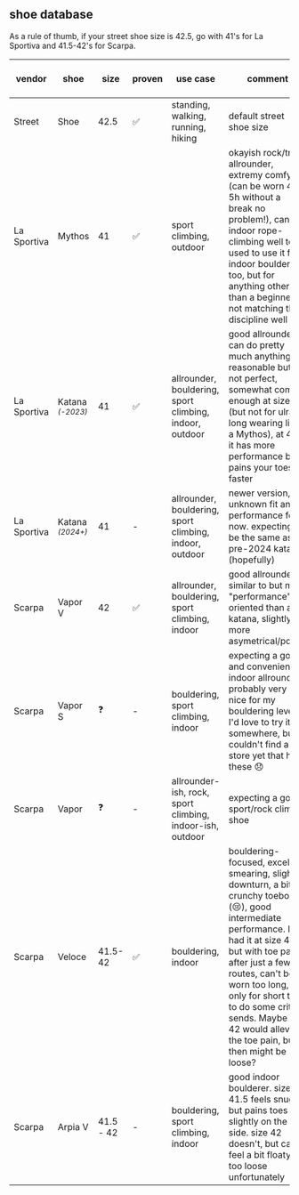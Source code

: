 
## shoe database

As a rule of thumb, if your street shoe size is 42.5, go with 41's for La Sportiva and 41.5-42's for Scarpa.

|vendor|shoe|size|proven|use case|comment|date / shoe version|
|---|---|---|---|---|---|---|
|Street|Shoe|42.5|✅|standing, walking, running, hiking|default street shoe size|01.1970|
|La Sportiva|Mythos|41|✅|sport climbing, outdoor|okayish rock/trad allrounder, extremy comfy (can be worn 4-5h without a break no problem!), can do indoor rope-climbing well too. I used to use it for indoor bouldering too, but for anything other than a beginner its not matching that discipline well|12.2023|
|La Sportiva|Katana <sub>*(-2023)*</sub>|41|✅|allrounder, bouldering, sport climbing, indoor, outdoor|good allrounder, can do pretty much anything reasonable but not perfect, somewhat comfy enough at size 41 (but not for ulra-long wearing like a Mythos), at 40.5 it has more performance but pains your toes faster|11.2023|
|La Sportiva|Katana <sub>*(2024+)*</sub>|41|-|allrounder, bouldering, sport climbing, indoor, outdoor|newer version, unknown fit and performance for now. expecting to be the same as pre-2024 katana (hopefully)|-|
|Scarpa|Vapor V|42|✅|allrounder, bouldering, sport climbing, indoor|good allrounder, similar to but more "performance" oriented than a katana, slightly more asymetrical/pointy|02.2024|
|Scarpa|Vapor S|❓️|-|bouldering, sport climbing, indoor|expecting a good and convenient indoor allrounder, probably very nice for my bouldering level. I'd love to try it on somewhere, but couldn't find a store yet that has these 😞|-|
|Scarpa|Vapor|❓️|-|allrounder-ish, rock, sport climbing, indoor-ish, outdoor|expecting a good sport/rock climber shoe|-|
|Scarpa|Veloce|41.5-42|✅|bouldering, indoor|bouldering-focused, excellent smearing, slight downturn, a bit crunchy toebox (😢), good intermediate performance. I had it at size 41.5 but with toe pain after just a few routes, can't be worn too long, only for short time to do some critical sends. Maybe size 42 would alleviate the toe pain, but then might be loose?|12.2023|
|Scarpa|Arpia V|41.5 - 42|-|bouldering, sport climbing, indoor|good indoor boulderer. size 41.5 feels snug, but pains toes slightly on the side. size 42 doesn't, but can feel a bit floaty / too loose unfortunately|03.2024|
